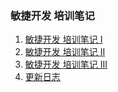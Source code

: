 
<!-- README.md is generated from README.Rmd. Please edit that file -->

### 敏捷开发 培训笔记

1.  [敏捷开发 培训笔记 I](a20181221111808.md)
2.  [敏捷开发 培训笔记 II](a20181221132629.md)
3.  [敏捷开发 培训笔记 III](a20181221173656.md)
4.  [更新日志](NEWS.md)
